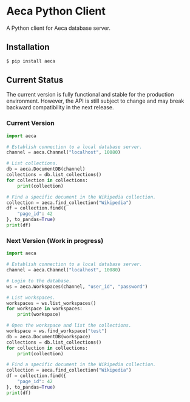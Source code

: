 # Aeca Python Client

A Python client for Aeca database server.

## Installation

```bash
$ pip install aeca
```

## Current Status

The current version is fully functional and stable for the production environment. However, the API is still subject to change and may break backward compatibility in the next release.

### Current Version

```python
import aeca

# Establish connection to a local database server.
channel = aeca.Channel("localhost", 10080)

# List collections.
db = aeca.DocumentDB(channel)
collections = db.list_collections()
for collection in collections:
    print(collection)

# Find a specific document in the Wikipedia collection.
collection = aeca.find_collection("Wikipedia")
df = collection.find({
    "page_id": 42
}, to_pandas=True)
print(df)
```

### Next Version (Work in progress)

```python
import aeca

# Establish connection to a local database server.
channel = aeca.Channel("localhost", 10080)

# Login to the database.
ws = aeca.Workspaces(channel, "user_id", "password")

# List workspaces.
workspaces = ws.list_workspaces()
for workspace in workspaces:
    print(workspace)

# Open the workspace and list the collections.
workspace = ws.find_workspace("test")
db = aeca.DocumentDB(workspace)
collections = db.list_collections()
for collection in collections:
    print(collection)

# Find a specific document in the Wikipedia collection.
collection = aeca.find_collection("Wikipedia")
df = collection.find({
    "page_id": 42
}, to_pandas=True)
print(df)
```
